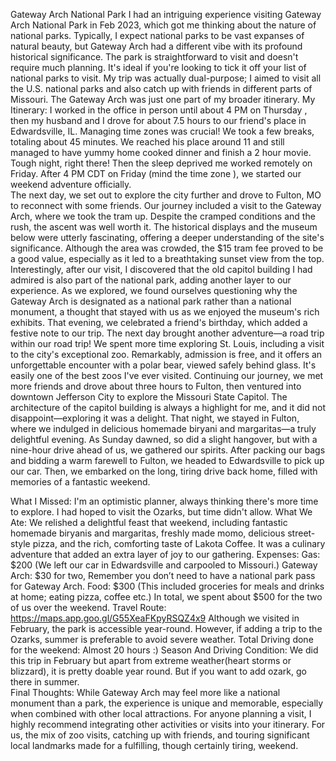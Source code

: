 
Gateway Arch National Park 
I had an intriguing experience visiting Gateway Arch National Park in Feb 2023, which got me thinking about the nature of national parks. Typically, I expect national parks to be vast expanses of natural beauty, but Gateway Arch had a different vibe with its profound historical significance.
The park is straightforward to visit and doesn't require much planning. It's ideal if you're looking to tick it off your list of national parks to visit. My trip was actually dual-purpose; I aimed to visit all the U.S. national parks and also catch up with friends in different parts of Missouri. The Gateway Arch was just one part of my broader itinerary.
My Itinerary: I worked in the office in person until about 4 PM on Thursday , then my husband and I drove for about 7.5 hours to our friend's place in Edwardsville, IL. Managing time zones was crucial! We took a few breaks, totaling about 45 minutes. We reached his place around 11 and still managed to have yummy home cooked dinner and finish a 2 hour movie. Tough night, right there! Then the sleep deprived me worked remotely on Friday. After 4 PM CDT on Friday (mind the time zone ), we started our weekend adventure officially.  
The next day, we set out to explore the city further and drove to Fulton, MO to reconnect with some friends. Our journey included a visit to the Gateway Arch, where we took the tram up. Despite the cramped conditions and the rush, the ascent was well worth it. The historical displays and the museum below were utterly fascinating, offering a deeper understanding of the site's significance. Although the area was crowded, the $15 tram fee proved to be a good value, especially as it led to a breathtaking sunset view from the top. Interestingly, after our visit, I discovered that the old capitol building I had admired is also part of the national park, adding another layer to our experience. As we explored, we found ourselves questioning why the Gateway Arch is designated as a national park rather than a national monument, a thought that stayed with us as we enjoyed the museum's rich exhibits.
That evening, we celebrated a friend's birthday, which added a festive note to our trip.  The next day brought another adventure—a road trip within our road trip! We spent more time exploring St. Louis, including a visit to the city's exceptional zoo. Remarkably, admission is free, and it offers an unforgettable encounter with a polar bear, viewed safely behind glass. It's easily one of the best zoos I've ever visited.
Continuing our journey, we met more friends and drove about three hours to Fulton, then ventured into downtown Jefferson City to explore the Missouri State Capitol. The architecture of the capitol building is always a highlight for me, and it did not disappoint—exploring it was a delight. 
That night, we stayed in Fulton, where we indulged in delicious homemade biryani and margaritas—a truly delightful evening. As Sunday dawned, so did a slight hangover, but with a nine-hour drive ahead of us, we gathered our spirits. After packing our bags and bidding a warm farewell to Fulton, we headed to Edwardsville to pick up our car. Then, we embarked on the long, tiring drive back home, filled with memories of a fantastic weekend.

What I Missed: I'm an optimistic planner, always thinking there's more time to explore. I had hoped to visit the Ozarks, but time didn't allow. 
What We Ate: We relished a delightful feast that weekend, including fantastic homemade biryanis and margaritas, freshly made momo, delicious street-style pizza, and the rich, comforting taste of Lakota Coffee. It was a culinary adventure that added an extra layer of joy to our gathering. 
Expenses:
Gas: $200 (We left our car in Edwardsville and carpooled to Missouri.)
Gateway Arch: $30 for two, Remember you don’t need to have a national park pass for Gateway Arch. 
Food: $300 (This included groceries for meals and drinks at home; eating pizza, coffee etc.)
In total, we spent about $500 for the two of us over the weekend. 
Travel Route:
https://maps.app.goo.gl/G55XeaFKpyRSQZ4x9
Although we visited in February, the park is accessible year-round. However, if adding a trip to the Ozarks, summer is preferable to avoid severe weather.
Total Driving done for the weekend:  Almost 20 hours :) 
Season And Driving Condition:
We did this trip in February but apart from extreme weather(heart storms or blizzard), it is pretty doable year round. But if you want to add ozark, go there in summer.  
Final Thoughts: While Gateway Arch may feel more like a national monument than a park, the experience is unique and memorable, especially when combined with other local attractions.
For anyone planning a visit, I highly recommend integrating other activities or visits into your itinerary. For us, the mix of zoo visits, catching up with friends, and touring significant local landmarks made for a fulfilling, though certainly tiring, weekend.
